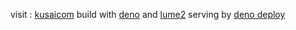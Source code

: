 visit : [kusaicom](https://kusaeni.com)
build with [deno](https://deno.land) and [lume2](https://lume.land)
serving by [deno deploy](https://deno.com)


